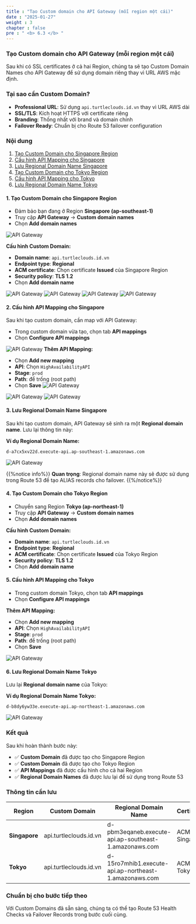 ```yaml
---
title : "Tạo Custom domain cho API Gateway (mỗi region một cái)"
date : "2025-01-27" 
weight : 3
chapter : false
pre : " <b> 6.3 </b> "
---
```


### Tạo Custom domain cho API Gateway (mỗi region một cái)

Sau khi có SSL certificates ở cả hai Region, chúng ta sẽ tạo Custom Domain Names cho API Gateway để sử dụng domain riêng thay vì URL AWS mặc định.

### Tại sao cần Custom Domain?

- **Professional URL**: Sử dụng `api.turtleclouds.id.vn` thay vì URL AWS dài
- **SSL/TLS**: Kích hoạt HTTPS với certificate riêng
- **Branding**: Thống nhất với brand và domain chính
- **Failover Ready**: Chuẩn bị cho Route 53 failover configuration

### Nội dung

1. [Tạo Custom Domain cho Singapore Region](#1-tạo-custom-domain-cho-singapore-region)
2. [Cấu hình API Mapping cho Singapore](#2-cấu-hình-api-mapping-cho-singapore)
3. [Lưu Regional Domain Name Singapore](#3-lưu-regional-domain-name-singapore)
4. [Tạo Custom Domain cho Tokyo Region](#4-tạo-custom-domain-cho-tokyo-region)
5. [Cấu hình API Mapping cho Tokyo](#5-cấu-hình-api-mapping-cho-tokyo)
6. [Lưu Regional Domain Name Tokyo](#6-lưu-regional-domain-name-tokyo)

#### 1. Tạo Custom Domain cho Singapore Region

- Đảm bảo bạn đang ở Region **Singapore (ap-southeast-1)**
- Truy cập **API Gateway** → **Custom domain names**
- Chọn **Add domain names**

![API Gateway](/images/6.3/1.png?featherlight=false&width=90pc)

**Cấu hình Custom Domain:**
- **Domain name**: ```api.turtleclouds.id.vn```
- **Endpoint type**: **Regional**
- **ACM certificate**: Chọn certificate **Issued** của Singapore Region
- **Security policy**: **TLS 1.2**
- Chọn **Add domain name**

![API Gateway](/images/6.3/2.png?featherlight=false&width=90pc)
![API Gateway](/images/6.3/3.png?featherlight=false&width=90pc)
![API Gateway](/images/6.3/4.png?featherlight=false&width=90pc)
![API Gateway](/images/6.3/5.png?featherlight=false&width=90pc)
#### 2. Cấu hình API Mapping cho Singapore

Sau khi tạo custom domain, cần map với API Gateway:

- Trong custom domain vừa tạo, chọn tab **API mappings**
- Chọn **Configure API mappings**


![API Gateway](/images/6.3/6.png?featherlight=false&width=90pc)
**Thêm API Mapping:**
- Chọn **Add new mapping**
- **API**: Chọn ```HighAvailabilityAPI```
- **Stage**: ```prod```
- **Path**: để trống (root path)
- Chọn **Save**
![API Gateway](/images/6.3/7.png?featherlight=false&width=90pc)

![API Gateway](/images/6.3/9.png?featherlight=false&width=90pc)
![API Gateway](/images/6.3/10.png?featherlight=false&width=90pc)
#### 3. Lưu Regional Domain Name Singapore

Sau khi tạo custom domain, API Gateway sẽ sinh ra một **Regional domain name**. Lưu lại thông tin này:

**Ví dụ Regional Domain Name:**
```
d-a7cx5xv22d.execute-api.ap-southeast-1.amazonaws.com
```
![API Gateway](/images/6.3/10.1.png?featherlight=false&width=90pc)


{{%notice info%}}
**Quan trọng**: Regional domain name này sẽ được sử dụng trong Route 53 để tạo ALIAS records cho failover.
{{%/notice%}}

#### 4. Tạo Custom Domain cho Tokyo Region

- Chuyển sang Region **Tokyo (ap-northeast-1)**
- Truy cập **API Gateway** → **Custom domain names**
- Chọn **Add domain names**



**Cấu hình Custom Domain:**
- **Domain name**: ```api.turtleclouds.id.vn```
- **Endpoint type**: **Regional**
- **ACM certificate**: Chọn certificate **Issued** của Tokyo Region
- **Security policy**: **TLS 1.2**
- Chọn **Add domain name**



#### 5. Cấu hình API Mapping cho Tokyo

- Trong custom domain Tokyo, chọn tab **API mappings**
- Chọn **Configure API mappings**

**Thêm API Mapping:**
- Chọn **Add new mapping**
- **API**: Chọn ```HighAvailabilityAPI```
- **Stage**: ```prod```
- **Path**: để trống (root path)
- Chọn **Save**

![API Gateway](/images/6.3/11.png?featherlight=false&width=90pc)

#### 6. Lưu Regional Domain Name Tokyo

Lưu lại **Regional domain name** của Tokyo:

**Ví dụ Regional Domain Name Tokyo:**
```
d-b8dy6yw33e.execute-api.ap-northeast-1.amazonaws.com
```

![API Gateway](/images/6.3/11.1.png?featherlight=false&width=90pc)



### Kết quả

Sau khi hoàn thành bước này:

- ✅ **Custom Domain** đã được tạo cho Singapore Region
- ✅ **Custom Domain** đã được tạo cho Tokyo Region
- ✅ **API Mappings** đã được cấu hình cho cả hai Region
- ✅ **Regional Domain Names** đã được lưu lại để sử dụng trong Route 53

### Thông tin cần lưu

| Region | Custom Domain | Regional Domain Name | Certificate |
|--------|---------------|---------------------|-------------|
| **Singapore** | api.turtleclouds.id.vn | d-pbm3eqaneb.execute-api.ap-southeast-1.amazonaws.com | ACM Singapore |
| **Tokyo** | api.turtleclouds.id.vn | d-15ro7mhib1.execute-api.ap-northeast-1.amazonaws.com | ACM Tokyo |

### Chuẩn bị cho bước tiếp theo

Với Custom Domains đã sẵn sàng, chúng ta có thể tạo Route 53 Health Checks và Failover Records trong bước cuối cùng.